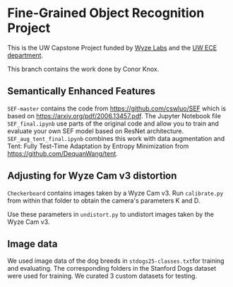 # Fine-Grained Object Recognition Project

This is the UW Capstone Project funded by [Wyze Labs](https://www.wyze.com/) and the [UW ECE department](https://www.ece.uw.edu/).

This branch contains the work done by Conor Knox.

## Semantically Enhanced Features

`SEF-master` contains the code from https://github.com/cswluo/SEF which is based on https://arxiv.org/pdf/2006.13457.pdf.
The Jupyter Notebook file `SEF_final.ipynb` use parts of the original code and allow you to train and evaluate your own SEF model based on ResNet architecture. `SEF_aug_tent_final.ipynb` combines this work with data augmentation and Tent: Fully Test-Time Adaptation by Entropy Minimization from https://github.com/DequanWang/tent.

## Adjusting for Wyze Cam v3 distortion

`Checkerboard` contains images taken by a Wyze Cam v3. Run `calibrate.py` from within that folder to obtain the camera's parameters K and D.

Use these parameters in `undistort.py` to undistort images taken by the Wyze Cam v3.

## Image data

We used image data of the dog breeds in `stdogs25-classes.txt`for training and evaluating. The corresponding folders in the Stanford Dogs dataset were used for training. We curated 3 custom datasets for testing.
